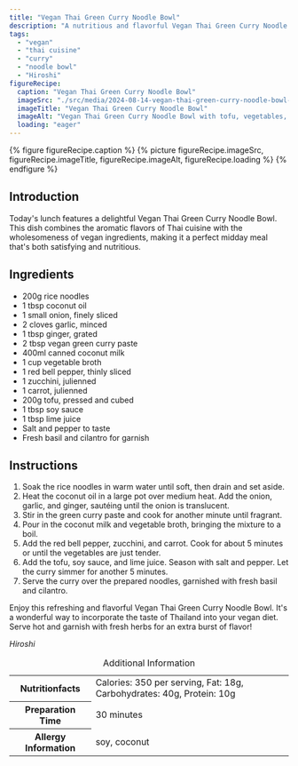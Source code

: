 ```yaml
---
title: "Vegan Thai Green Curry Noodle Bowl"
description: "A nutritious and flavorful Vegan Thai Green Curry Noodle Bowl, perfect for a wholesome midday meal. Easy to prepare with rich Thai flavors."
tags:
  - "vegan"
  - "thai cuisine"
  - "curry"
  - "noodle bowl"
  - "Hiroshi"
figureRecipe: 
  caption: "Vegan Thai Green Curry Noodle Bowl"
  imageSrc: "./src/media/2024-08-14-vegan-thai-green-curry-noodle-bowl-4086.png"
  imageTitle: "Vegan Thai Green Curry Noodle Bowl"
  imageAlt: "Vegan Thai Green Curry Noodle Bowl with tofu, vegetables, and fresh herbs on a clean, minimalistic table setting, emphasizing its nutritious appeal."
  loading: "eager"
---
```


{% figure figureRecipe.caption %}
{% picture figureRecipe.imageSrc, figureRecipe.imageTitle, figureRecipe.imageAlt, figureRecipe.loading %}
{% endfigure %}

## Introduction

Today's lunch features a delightful Vegan Thai Green Curry Noodle Bowl. This dish combines the aromatic flavors of Thai cuisine with the wholesomeness of vegan ingredients, making it a perfect midday meal that's both satisfying and nutritious.

## Ingredients

- 200g rice noodles
- 1 tbsp coconut oil
- 1 small onion, finely sliced
- 2 cloves garlic, minced
- 1 tbsp ginger, grated
- 2 tbsp vegan green curry paste
- 400ml canned coconut milk
- 1 cup vegetable broth
- 1 red bell pepper, thinly sliced
- 1 zucchini, julienned
- 1 carrot, julienned
- 200g tofu, pressed and cubed
- 1 tbsp soy sauce
- 1 tbsp lime juice
- Salt and pepper to taste
- Fresh basil and cilantro for garnish

## Instructions

1. Soak the rice noodles in warm water until soft, then drain and set aside.
2. Heat the coconut oil in a large pot over medium heat. Add the onion, garlic, and ginger, sautéing until the onion is translucent.
3. Stir in the green curry paste and cook for another minute until fragrant.
4. Pour in the coconut milk and vegetable broth, bringing the mixture to a boil.
5. Add the red bell pepper, zucchini, and carrot. Cook for about 5 minutes or until the vegetables are just tender.
6. Add the tofu, soy sauce, and lime juice. Season with salt and pepper. Let the curry simmer for another 5 minutes.
7. Serve the curry over the prepared noodles, garnished with fresh basil and cilantro.

Enjoy this refreshing and flavorful Vegan Thai Green Curry Noodle Bowl. It's a wonderful way to incorporate the taste of Thailand into your vegan diet. Serve hot and garnish with fresh herbs for an extra burst of flavor!

*Hiroshi*

<table><caption class='sr-only'>Additional Information</caption><tr><th>Nutritionfacts</th><td>Calories: 350 per serving, Fat: 18g, Carbohydrates: 40g, Protein: 10g&nbsp;</td></tr><tr><th>Preparation Time</th><td>30 minutes&nbsp;</td></tr><tr><th>Allergy Information</th><td>soy, coconut&nbsp;</td></tr></table>

